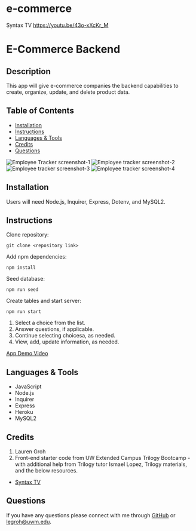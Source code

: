 # e-commerce


Syntax TV
https://youtu.be/43o-xXcKr_M


# E-Commerce Backend

## Description 

This app will give e-commerce companies the backend capabilities to create, organize, update, and delete product data.

  
## Table of Contents 
* [Installation](#installation)
* [Instructions](#instructions)
* [Languages & Tools](#languages-tools)
* [Credits](#credits)
* [Questions](#questions)

![Employee Tracker screenshot-1](./assets/images/screenshot-1.png "screenshot-1")
![Employee tracker screenshot-2](./assets/images/screenshot-2.png "screenshot-2")
![Employee tracker screenshot-3](./assets/images/screenshot-3.png "screenshot-3")
![Employee tracker screenshot-4](./assets/images/screenshot-4.png "screenshot-3")
  
## Installation

Users will need Node.js, Inquirer, Express, Dotenv, and MySQL2.
  
## Instructions 

Clone repository:
```
git clone <repository link>
```

Add npm dependencies:
```
npm install
```
Seed database:
```
npm run seed
```
Create tables and start server:
```
npm run start
```

1. Select a choice from the list.
2. Answer questions, if applicable.
3. Continue selecting choicesa, as needed.
4. View, add, update information, as needed.

[App Demo Video](https://watch.screencastify.com/v/cL3W8P0wV9iu4ffjihSJ)

## Languages & Tools

* JavaScript
* Node.js
* Inquirer
* Express
* Heroku
* MySQL2

## Credits

1. Lauren Groh 
2. Front-end starter code from UW Extended Campus Trilogy Bootcamp - with additional help from Trilogy tutor Ismael Lopez, Trilogy materials, and the below resources.
 * [Syntax TV](https://youtu.be/43o-xXcKr_M)


## Questions

If you have any questions please connect with me through [GitHub](https://github.com/GrohTech) or [legroh@uwm.edu](mailto:legroh@uwm.edu).
